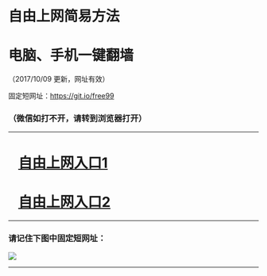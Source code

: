 ﻿# 自由上网简易方法

# 电脑、手机一键翻墙

（2017/10/09 更新，网址有效）

固定短网址：https://git.io/free99

### （微信如打不开，请转到浏览器打开）


***





# &nbsp;&nbsp; <a href="http://ft8750320.fwq-tz-1001.info/fwqtz01.html?t=100900112535 " target="_blank">自由上网入口1</a>
# &nbsp;&nbsp; <a href="http://ft243004891.fwq-tz-1002.info/fwqtz02.html?t=10090012016 " target="_blank">自由上网入口2</a>
***

### 请记住下图中固定短网址：

<img src="https://s3-us-west-2.amazonaws.com/fwq-1001/yjfq-20170905okok.png" /> 


***

